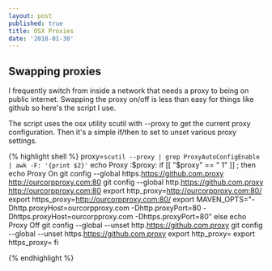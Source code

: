 ```yaml
---
layout: post
published: true
title: OSX Proxies
date: '2018-01-30'
---
```

## Swapping proxies 

I frequently switch from inside a network that needs a proxy to being on public internet.  Swapping the proxy on/off is less than easy for things like github so here's the script I use.

The script uses the osx utility scutil with --proxy to get the current proxy configuration. Then it's a simple if/then to set to unset various proxy settings.


{% highlight shell %}
  proxy=`scutil --proxy | grep ProxyAutoConfigEnable | awk -F: '{print $2}'` 
  echo Proxy  :$proxy:
  if [[ "$proxy" == " 1" ]] ; then
    echo Proxy On
     git config --global https.https://github.com.proxy http://ourcorpproxy.com:80
     git config --global http.https://github.com.proxy http://ourcorpproxy.com:80
     export http_proxy=http://ourcorpproxy.com:80/
     export https_proxy=http://ourcorpproxy.com:80/
     export MAVEN_OPTS="-Dhttp.proxyHost=ourcorpproxy.com -Dhttp.proxyPort=80 -Dhttps.proxyHost=ourcorpproxy.com -Dhttps.proxyPort=80"
  else
    echo Proxy Off
    git config --global --unset http.https://github.com.proxy
    git config --global --unset https.https://github.com.proxy
    export http_proxy=
    export https_proxy=
  fi
  
{% endhighlight %}
